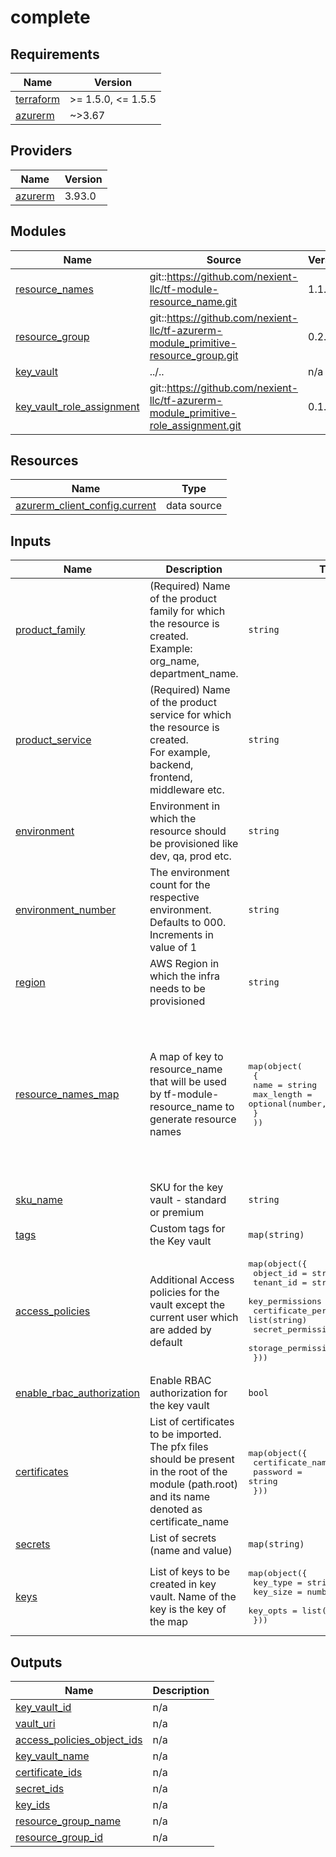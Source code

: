 # complete

<!-- BEGINNING OF PRE-COMMIT-TERRAFORM DOCS HOOK -->
## Requirements

| Name | Version |
|------|---------|
| <a name="requirement_terraform"></a> [terraform](#requirement\_terraform) | >= 1.5.0, <= 1.5.5 |
| <a name="requirement_azurerm"></a> [azurerm](#requirement\_azurerm) | ~>3.67 |

## Providers

| Name | Version |
|------|---------|
| <a name="provider_azurerm"></a> [azurerm](#provider\_azurerm) | 3.93.0 |

## Modules

| Name | Source | Version |
|------|--------|---------|
| <a name="module_resource_names"></a> [resource\_names](#module\_resource\_names) | git::https://github.com/nexient-llc/tf-module-resource_name.git | 1.1.0 |
| <a name="module_resource_group"></a> [resource\_group](#module\_resource\_group) | git::https://github.com/nexient-llc/tf-azurerm-module_primitive-resource_group.git | 0.2.0 |
| <a name="module_key_vault"></a> [key\_vault](#module\_key\_vault) | ../.. | n/a |
| <a name="module_key_vault_role_assignment"></a> [key\_vault\_role\_assignment](#module\_key\_vault\_role\_assignment) | git::https://github.com/nexient-llc/tf-azurerm-module_primitive-role_assignment.git | 0.1.0 |

## Resources

| Name | Type |
|------|------|
| [azurerm_client_config.current](https://registry.terraform.io/providers/hashicorp/azurerm/latest/docs/data-sources/client_config) | data source |

## Inputs

| Name | Description | Type | Default | Required |
|------|-------------|------|---------|:--------:|
| <a name="input_product_family"></a> [product\_family](#input\_product\_family) | (Required) Name of the product family for which the resource is created.<br>    Example: org\_name, department\_name. | `string` | `"dso"` | no |
| <a name="input_product_service"></a> [product\_service](#input\_product\_service) | (Required) Name of the product service for which the resource is created.<br>    For example, backend, frontend, middleware etc. | `string` | `"kube"` | no |
| <a name="input_environment"></a> [environment](#input\_environment) | Environment in which the resource should be provisioned like dev, qa, prod etc. | `string` | `"dev"` | no |
| <a name="input_environment_number"></a> [environment\_number](#input\_environment\_number) | The environment count for the respective environment. Defaults to 000. Increments in value of 1 | `string` | `"000"` | no |
| <a name="input_region"></a> [region](#input\_region) | AWS Region in which the infra needs to be provisioned | `string` | `"eastus"` | no |
| <a name="input_resource_names_map"></a> [resource\_names\_map](#input\_resource\_names\_map) | A map of key to resource\_name that will be used by tf-module-resource\_name to generate resource names | <pre>map(object(<br>    {<br>      name       = string<br>      max_length = optional(number, 60)<br>    }<br>  ))</pre> | <pre>{<br>  "kv": {<br>    "max_length": 24,<br>    "name": "kv"<br>  },<br>  "msi": {<br>    "max_length": 60,<br>    "name": "msi"<br>  },<br>  "rg": {<br>    "max_length": 60,<br>    "name": "rg"<br>  }<br>}</pre> | no |
| <a name="input_sku_name"></a> [sku\_name](#input\_sku\_name) | SKU for the key vault - standard or premium | `string` | `"standard"` | no |
| <a name="input_tags"></a> [tags](#input\_tags) | Custom tags for the Key vault | `map(string)` | `{}` | no |
| <a name="input_access_policies"></a> [access\_policies](#input\_access\_policies) | Additional Access policies for the vault except the current user which are added by default | <pre>map(object({<br>    object_id               = string<br>    tenant_id               = string<br>    key_permissions         = list(string)<br>    certificate_permissions = list(string)<br>    secret_permissions      = list(string)<br>    storage_permissions     = list(string)<br>  }))</pre> | `{}` | no |
| <a name="input_enable_rbac_authorization"></a> [enable\_rbac\_authorization](#input\_enable\_rbac\_authorization) | Enable RBAC authorization for the key vault | `bool` | `false` | no |
| <a name="input_certificates"></a> [certificates](#input\_certificates) | List of certificates to be imported. The pfx files should be present in the root of the module (path.root) and its name denoted as certificate\_name | <pre>map(object({<br>    certificate_name = string<br>    password         = string<br>  }))</pre> | `{}` | no |
| <a name="input_secrets"></a> [secrets](#input\_secrets) | List of secrets (name and value) | `map(string)` | `{}` | no |
| <a name="input_keys"></a> [keys](#input\_keys) | List of keys to be created in key vault. Name of the key is the key of the map | <pre>map(object({<br>    key_type = string<br>    key_size = number<br>    key_opts = list(string)<br>  }))</pre> | `{}` | no |

## Outputs

| Name | Description |
|------|-------------|
| <a name="output_key_vault_id"></a> [key\_vault\_id](#output\_key\_vault\_id) | n/a |
| <a name="output_vault_uri"></a> [vault\_uri](#output\_vault\_uri) | n/a |
| <a name="output_access_policies_object_ids"></a> [access\_policies\_object\_ids](#output\_access\_policies\_object\_ids) | n/a |
| <a name="output_key_vault_name"></a> [key\_vault\_name](#output\_key\_vault\_name) | n/a |
| <a name="output_certificate_ids"></a> [certificate\_ids](#output\_certificate\_ids) | n/a |
| <a name="output_secret_ids"></a> [secret\_ids](#output\_secret\_ids) | n/a |
| <a name="output_key_ids"></a> [key\_ids](#output\_key\_ids) | n/a |
| <a name="output_resource_group_name"></a> [resource\_group\_name](#output\_resource\_group\_name) | n/a |
| <a name="output_resource_group_id"></a> [resource\_group\_id](#output\_resource\_group\_id) | n/a |
<!-- END OF PRE-COMMIT-TERRAFORM DOCS HOOK -->
